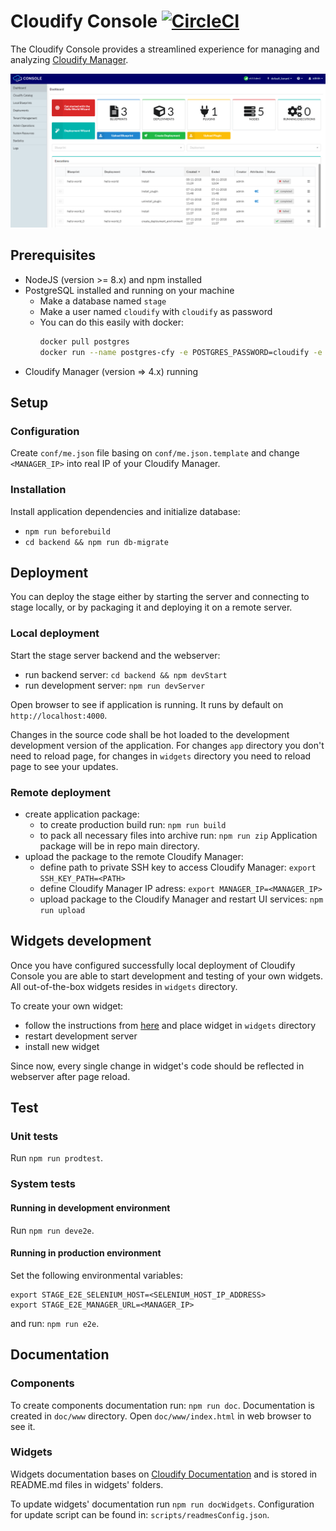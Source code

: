 # Cloudify Console [![CircleCI](https://circleci.com/gh/cloudify-cosmo/cloudify-stage.svg?style=svg)](https://circleci.com/gh/cloudify-cosmo/cloudify-stage)

The Cloudify Console provides a streamlined experience for managing and analyzing [Cloudify Manager](https://cloudify.co).

![CircleCI](./doc/screenshot.png)


## Prerequisites
- NodeJS (version >= 8.x) and npm installed
- PostgreSQL installed and running on your machine
    - Make a database named `stage` 
    - Make a user named `cloudify` with `cloudify` as password
    - You can do this easily with docker:
        ```bash
        docker pull postgres
        docker run --name postgres-cfy -e POSTGRES_PASSWORD=cloudify -e POSTGRES_USER=cloudify -e POSTGRES_DB=stage -p 5432:5432 -d postgres
        ```
- Cloudify Manager (version => 4.x) running

## Setup

### Configuration
Create `conf/me.json` file basing on `conf/me.json.template` and change `<MANAGER_IP>` into real IP of your Cloudify Manager.

### Installation
Install application dependencies and initialize database:
- `npm run beforebuild`
- `cd backend && npm run db-migrate`

## Deployment
You can deploy the stage either by starting the server and connecting to stage locally, or by packaging it and deploying it on a remote server.

### Local deployment
Start the stage server backend and the webserver:
- run backend server: `cd backend && npm devStart`
- run development server: `npm run devServer`

Open browser to see if application is running. It runs by default on `http://localhost:4000`. 

Changes in the source code shall be hot loaded to the development development version of the application. For changes `app` directory you don't need to reload page, for changes in `widgets` directory you need to reload page to see your updates.

### Remote deployment
- create application package:
    - to create production build run: `npm run build`
    - to pack all necessary files into archive run: `npm run zip`
    Application package will be in repo main directory. 
- upload the package to the remote Cloudify Manager:
    - define path to private SSH key to access Cloudify Manager: `export SSH_KEY_PATH=<PATH>`
    - define Cloudify Manager IP adress: `export MANAGER_IP=<MANAGER_IP>`
    - upload package to the Cloudify Manager and restart UI services: `npm run upload`

## Widgets development

Once you have configured successfully local deployment of Cloudify Console you are able to start development and testing of your own widgets. All out-of-the-box widgets resides in `widgets` directory. 

To create your own widget:
- follow the instructions from [here](https://docs.cloudify.co/latest/developer/custom_console/custom-widgets/) and place widget in `widgets` directory
- restart development server
- install new widget 

Since now, every single change in widget's code should be reflected in webserver after page reload.

## Test
### Unit tests
Run `npm run prodtest`.

### System tests

#### Running in development environment
Run `npm run deve2e`.

#### Running in production environment
Set the following environmental variables:
```
export STAGE_E2E_SELENIUM_HOST=<SELENIUM_HOST_IP_ADDRESS>
export STAGE_E2E_MANAGER_URL=<MANAGER_IP>
```
and run: `npm run e2e`.

## Documentation

### Components
To create components documentation run: `npm run doc`.
Documentation is created in `doc/www` directory. Open `doc/www/index.html` in web browser to see it.

### Widgets
Widgets documentation bases on [Cloudify Documentation](https://docs.cloudify.co/latest/working_with/console/default-widgets-ref/) and is stored in README.md files in widgets' folders.

To update widgets' documentation run `npm run docWidgets`. 
Configuration for update script can be found in: `scripts/readmesConfig.json`. 
